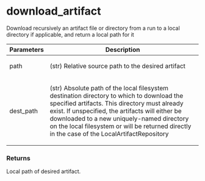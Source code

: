 # download\_artifact

Download recursively an artifact file or directory from a run to a local directory if applicable, and return a local path for it

| Parameters  | Description                                                                                                                                              |
| ----------- | -------------------------------------------------------------------------------------------------------------------------------------------------------- |
| path | <p>(str) Relative source path to the desired artifact |
| dest_path | <p>(str) Absolute path of the local filesystem destination directory to which to download the specified artifacts. This directory must already exist. If unspecified, the artifacts will either be downloaded to a new uniquely-named directory on the local filesystem or will be returned directly in the case of the LocalArtifactRepository |

### Returns

Local path of desired artifact.
